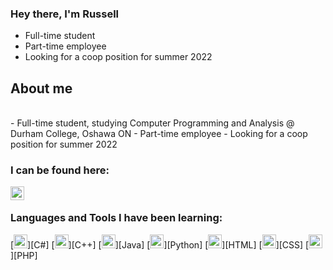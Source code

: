 ### Hey there, I'm Russell 
- Full-time student
- Part-time employee
- Looking for a coop position for summer 2022

## About me
<br />
- Full-time student, studying Computer Programming and Analysis @ Durham College, Oshawa ON
- Part-time employee
- Looking for a coop position for summer 2022

### I can be found here:

[<img align="left" alt="Russell Waring | LinkedIn" width="22px" src="https://cdn.jsdelivr.net/npm/simple-icons@v3/icons/linkedin.svg"/>][linkedin]

<br />

### Languages and Tools I have been learning:

[<img alt="C sharp logo" width="22px" src="https://seeklogo.com/images/C/c-sharp-c-logo-02F17714BA-seeklogo.com.png"/>][C#]
[<img alt="C plus plus logo" width="22px" src="https://upload.wikimedia.org/wikipedia/commons/thumb/1/18/ISO_C%2B%2B_Logo.svg/1822px-ISO_C%2B%2B_Logo.svg.png"/>][C++]
[<img alt="Java logo" width="22px" src="https://www.vectorlogo.zone/logos/java/java-vertical.svg"/>][Java]
[<img alt="Python logo" width="22px" src="http://clipart-library.com/images_k/python-logo-transparent/python-logo-transparent-5.png"/>][Python]
[<img alt="HTML logo" width="22px" src="https://upload.wikimedia.org/wikipedia/commons/thumb/6/61/HTML5_logo_and_wordmark.svg/768px-HTML5_logo_and_wordmark.svg.png"/>][HTML]
[<img alt="CSS logo" width="22px" src="https://upload.wikimedia.org/wikipedia/commons/thumb/d/d5/CSS3_logo_and_wordmark.svg/544px-CSS3_logo_and_wordmark.svg.png"/>][CSS]
[<img alt="PHP logo" width="22px" src="https://upload.wikimedia.org/wikipedia/commons/thumb/2/27/PHP-logo.svg/1067px-PHP-logo.svg.png"/>][PHP]

<br />
<br />

[linkedin]: https://www.linkedin.com/in/russell-waring-476372a4/